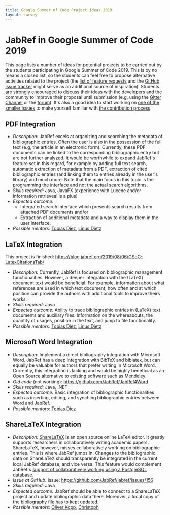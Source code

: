 ```yaml
---
title: Google Summer of Code Project Ideas 2019
layout: survey
---
```


# JabRef in Google Summer of Code 2019

This page lists a number of ideas for potential projects to be carried out by the students participating in Google Summer of Code 2019.
This is by no means a closed list, so the students can feel free to propose alternative activities related to the project (the [list of feature requests](http://discourse.jabref.org/c/features) and the [GitHub issue tracker](https://github.com/JabRef/jabref/issues) might serve as an additional source of inspiration).
Students are strongly encouraged to discuss their ideas with the developers and the community to improve their proposal until submission (e.g, using the [Gitter Channel](https://gitter.im/JabRef/jabref) or the [forum](http://discourse.jabref.org/)).
It's also a good idea to start working on [one of the smaller issues](https://github.com/JabRef/jabref/issues?q=is%3Aissue+is%3Aopen+label%3A%22good+first+issue%22) to make yourself familiar with [the contribution process](https://github.com/JabRef/jabref/blob/master/CONTRIBUTING.md).

## PDF Integration

* *Description:* JabRef excels at organizing and searching the metadata of bibliographic entries. Often the user is also in the possession of the full text (e.g, the article in an electronic form). Currently, these PDF documents can be linked to the corresponding bibliographic entry but are not further analyzed. It would be worthwhile to expand JabRef's feature set in this regard, for example by adding full text search, automatic extraction of metadata from a PDF, extraction of cited bibliographic entries (and linking them to entries already in the user's library) and much more. Note that the main focus in this topic is the programming the interface and not the actual search algorithms.
* *Skills required:* Java, JavaFX (experience with Lucene and/or information retrieveal is a plus)
* *Expected outcome:*
  * Integrated search interface which presents search results from attached PDF documents and/or
  * Extraction of additional metadata and a way to display them in the user interface.
* *Possible mentors:* [Tobias Diez](https://github.com/tobiasdiez), [Linus Dietz](https://github.com/LinusDietz)

## LaTeX Integration

This project is finished: <https://blog.jabref.org/2019/08/06/GSoC-LatexCitationsTab/>

* *Description:*
  Currently, JabRef is focused on bibliographic management functionalities. However, a deeper integration with the (LaTeX) document text would be beneficial. For example, information about what references are used in which text document, how often and at which position can provide the authors with additional tools to improve theirs works.
* *Skills required:* Java
* *Expected outcome:*
  Ability to trace bibliographic entries in (LaTeX) text documents and auxiliary files. Information on the whereabouts, the quantity of usages, position in the text, and jump to file functionality.
* *Possible mentors:* [Tobias Diez](https://github.com/tobiasdiez), [Linus Dietz](https://github.com/LinusDietz)

## Microsoft Word Integration

* *Description:*
  Implement a direct bibliography integration with Microsoft Word. JabRef has a deep integration with BibTeX and biblatex, but can equally be valuable for authors that prefer writing in Microsoft Word. Currently, this integration is lacking and would be highly beneficial as an Open Source alternative to existing software such as Mendeley.
* *Old code* (not working): <https://github.com/JabRef/JabRef4Word>
* *Skills required:* Java, .NET
* *Expected outcome:*
  Basic integration of bibliographic functionalities such as inserting, editing, and synching bibliographic entries between Word and JabRef.
* *Possible mentors:* [Tobias Diez](https://github.com/tobiasdiez)

## ShareLaTeX Integration

* *Description:* [ShareLaTeX](https://en.wikipedia.org/wiki/ShareLaTeX) is an open source online LaTeX editor. It greatly supports researchers in collaboratively writing academic papers. ShareLaTeX, however, misses collaboratively working on bibliographic entries. This is where JabRef jumps in: Changes to the bibliographic data on ShareLaTeX should transparently be integrated in the current local JabRef database, and vice versa. This feature would complement JabRef's [support of collaboratively working using a PostgreSQL database](http://help.jabref.org/en/SQLDatabase).
* *Issue at GitHub:* Issue: <https://github.com/JabRef/jabref/issues/156>
* *Skills required:* Java
* *Expected outcome:* JabRef should be able to connect to a ShareLaTeX project and update bibliographic data there. Moreover, a local copy of the bibliography file has to kept updated.
* *Possible mentors:* [Oliver Kopp](https://github.com/koppor), [Christoph](https://github.com/Siedlerchr)
